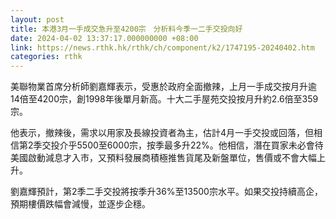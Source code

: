 ```yaml
---
layout: post
title: 本港3月一手成交急升至4200宗　分析料今季一二手交投向好
date: 2024-04-02 13:37:17.000000000 +08:00
link: https://news.rthk.hk/rthk/ch/component/k2/1747195-20240402.htm
categories: rthk
---
```


美聯物業首席分析師劉嘉輝表示，受惠於政府全面撤辣，上月一手成交按月升逾14倍至4200宗，創1998年後單月新高。十大二手屋苑交投按月升約2.6倍至359宗。

他表示，撤辣後，需求以用家及長線投資者為主，估計4月一手交投或回落，但相信第2季交投介乎5500至6000宗，按季最多升22%。他相信，潛在買家未必會待美國啟動減息才入市，又預料發展商積極推售貨尾及新盤單位，售價或不會大幅上升。

劉嘉輝預計，第2季二手交投將按季升36%至13500宗水平。如果交投持續高企，預期樓價跌幅會減慢，並逐步企穩。
